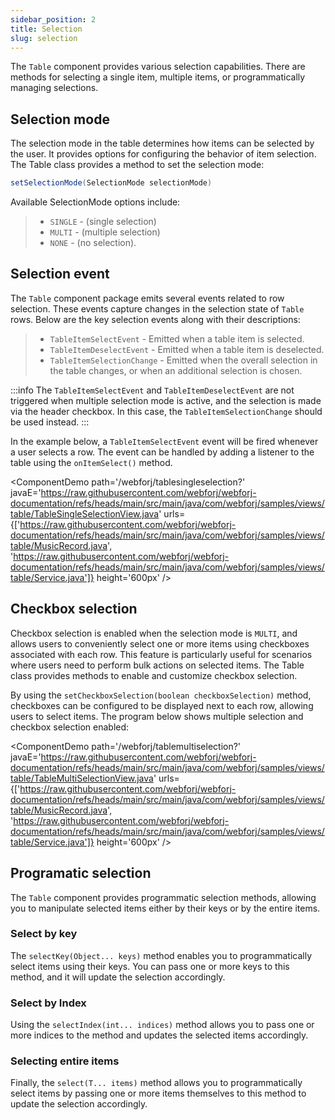 ```yaml
---
sidebar_position: 2
title: Selection
slug: selection
---
```


The `Table` component provides various selection capabilities. There are methods for selecting a single item, multiple items, or programmatically managing selections.

## Selection mode

The selection mode in the table determines how items can be selected by the user. It provides options for configuring the behavior of item selection. The Table class provides a method to set the selection mode:

```java
setSelectionMode(SelectionMode selectionMode)
```

Available SelectionMode options include:

>- `SINGLE` - (single selection) 
>- `MULTI` - (multiple selection)
>- `NONE` - (no selection).

## Selection event

The `Table` component package emits several events related to row selection. These events capture  changes in the selection state of `Table` rows. Below are the key selection events along with their descriptions:

>- `TableItemSelectEvent` -  Emitted when a table item is selected.
>- `TableItemDeselectEvent` - Emitted when a table item is deselected.
>- `TableItemSelectionChange` - Emitted when the overall selection in the table changes, or when an additional selection is chosen.

:::info
The `TableItemSelectEvent` and `TableItemDeselectEvent` are not triggered when multiple selection mode is active, and the selection is made via the header checkbox. In this case, the `TableItemSelectionChange` should be used instead.
:::

In the example below, a `TableItemSelectEvent` event will be fired whenever a user selects a row. The event can be handled by adding a listener to the table using the `onItemSelect()` method.

<ComponentDemo 
path='/webforj/tablesingleselection?' 
javaE='https://raw.githubusercontent.com/webforj/webforj-documentation/refs/heads/main/src/main/java/com/webforj/samples/views/table/TableSingleSelectionView.java'
urls={['https://raw.githubusercontent.com/webforj/webforj-documentation/refs/heads/main/src/main/java/com/webforj/samples/views/table/MusicRecord.java', 
'https://raw.githubusercontent.com/webforj/webforj-documentation/refs/heads/main/src/main/java/com/webforj/samples/views/table/Service.java']}
height='600px'
/>

## Checkbox selection

Checkbox selection is enabled when the selection mode is `MULTI`, and allows users to conveniently select one or more items using checkboxes associated with each row. This feature is particularly useful for scenarios where users need to perform bulk actions on selected items. The Table class provides methods to enable and customize checkbox selection.

By using the `setCheckboxSelection(boolean checkboxSelection)` method, checkboxes can be configured to be displayed next to each row, allowing users to select items. The program below shows multiple selection and checkbox selection enabled:

<ComponentDemo 
path='/webforj/tablemultiselection?' 
javaE='https://raw.githubusercontent.com/webforj/webforj-documentation/refs/heads/main/src/main/java/com/webforj/samples/views/table/TableMultiSelectionView.java'
urls={['https://raw.githubusercontent.com/webforj/webforj-documentation/refs/heads/main/src/main/java/com/webforj/samples/views/table/MusicRecord.java', 
'https://raw.githubusercontent.com/webforj/webforj-documentation/refs/heads/main/src/main/java/com/webforj/samples/views/table/Service.java']}
height='600px'
/>

## Programatic selection

The `Table` component provides programmatic selection methods, allowing you to manipulate selected items either by their keys or by the entire items. 

### Select by key

The `selectKey(Object... keys)` method enables you to programmatically select items using their keys. You can pass one or more keys to this method, and it will update the selection accordingly.

### Select by Index

Using the `selectIndex(int... indices)` method allows you to pass one or more indices to the method and updates the selected items accordingly.

### Selecting entire items

Finally, the `select(T... items)` method allows you to programmatically select items by passing one or more items themselves to this method to update the selection accordingly.